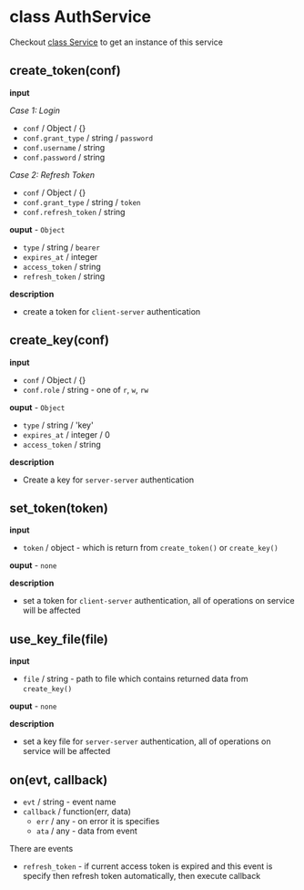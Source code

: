 # class AuthService

Checkout [class Service](api_service.md) to get an instance of this service

## create_token(conf)

**input**

*Case 1: Login*

* `conf` / Object / {}
* `conf.grant_type` / string / `password`
* `conf.username` / string
* `conf.password` / string

*Case 2: Refresh Token*

* `conf` / Object / {}
* `conf.grant_type` / string / `token`
* `conf.refresh_token` /  string

**ouput** - `Object`

* `type` / string / `bearer`
* `expires_at` / integer
* `access_token` / string
* `refresh_token` / string

**description**

* create a token for `client-server` authentication

## create_key(conf)

**input**

* `conf` / Object / {}
* `conf.role` / string - one of `r`, `w`, `rw`

**ouput** - `Object`

* `type` / string / 'key'
* `expires_at` / integer / 0
* `access_token` / string

**description**

* Create a key for `server-server` authentication

## set_token(token)

**input**

* `token` / object - which is return from `create_token()` or `create_key()`

**ouput** - `none`

**description**

* set a token for `client-server` authentication, all of operations on service
  will be affected

## use_key_file(file)

**input**

* `file` / string - path to file which contains returned data from
  `create_key()`

**ouput** - `none`

**description**

* set a key file for `server-server` authentication, all of operations on
  service will be affected

## on(evt, callback)

* `evt` / string - event name
* `callback` / function(err, data)
    * `err` / any - on error it is specifies
    * `ata` / any - data from event

There are events

* `refresh_token` - if current access token is expired and this event is
   specify then refresh token automatically, then execute callback
